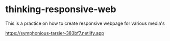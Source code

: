 # thinking-responsive-web
This is a practice on how to create responsive webpage for various media's

 https://symphonious-tarsier-383bf7.netlify.app
